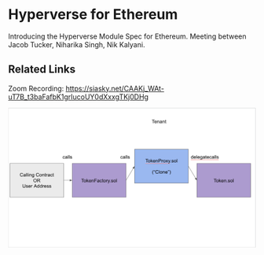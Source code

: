 # Hyperverse for Ethereum

Introducing the Hyperverse Module Spec for Ethereum. Meeting between Jacob Tucker, Niharika Singh, Nik Kalyani.

## Related Links

Zoom Recording: https://siasky.net/CAAKj_WAt-uT7B_t3baFafbK1grIucoUY0dXxxgTKj0DHg

<img src="./images/ethereum_module_spec.png" />